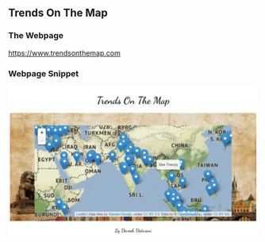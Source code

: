 ## Trends On The Map

### The Webpage
https://www.trendsonthemap.com

### Webpage Snippet

![](https://github.com/deveshdatwani/trendsonthemap/blob/master/trends.PNG) 

 

